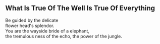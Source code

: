 What Is True Of The Well Is True Of Everything
----------------------------------------------
Be guided by the delicate  
flower head's splendor.  
You are the wayside bride of a elephant,  
the tremulous ness of the echo, the power of the jungle.  
